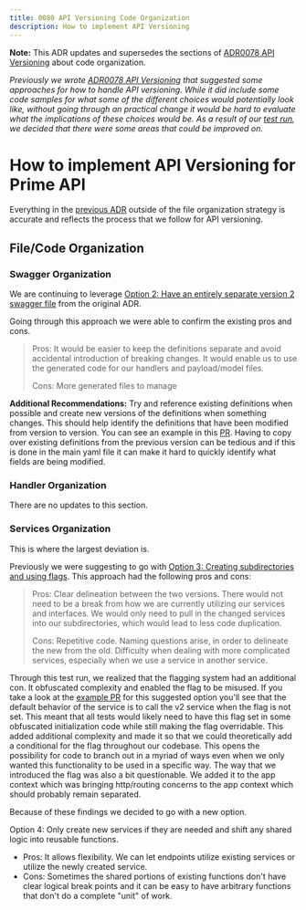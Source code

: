 ```yaml
---
title: 0080 API Versioning Code Organization
description: How to implement API Versioning
---
```


**Note:** This ADR updates and supersedes the sections of [ADR0078 API Versioning](./0078-api-versioning.md) about code organization.

_Previously we wrote [ADR0078 API Versioning](./0078-api-versioning.md) that suggested some approaches for how to handle API versioning. While it did include some code samples for what some of the different choices would potentially look like, without going through an practical change it would be hard to evaluate what the implications of these choices would be. As a result of our [test run](https://github.com/transcom/mymove/pull/10952), we decided that there were some areas that could be improved on._

# How to implement API Versioning for Prime API

Everything in the [previous ADR](./0078-api-versioning.md) outside of the file organization strategy is accurate and reflects the process that we follow for API versioning.

## File/Code Organization

### Swagger Organization

We are continuing to leverage [Option 2: Have an entirely separate version 2 swagger file](https://transcom.github.io/mymove-docs/docs/adrs/api-versioning#swagger-organization) from the original ADR.

Going through this approach we were able to confirm the existing pros and cons.

> Pros: It would be easier to keep the definitions separate and avoid accidental introduction of breaking changes. It would enable us to use the generated code for our handlers and payload/model files.
>
> Cons: More generated files to manage

**Additional Recommendations:** Try and reference existing definitions when possible and create new versions of the definitions when something changes. This should help identify the definitions that have been modified from version to version. You can see an example in this [PR](https://github.com/transcom/mymove/pull/10952/files#diff-ccf222ad69199a6edb2088799e4ac7f8118591dc804aff747293bf1e81262940). Having to copy over existing definitions from the previous version can be tedious and if this is done in the main yaml file it can make it hard to quickly identify what fields are being modified.

### Handler Organization

There are no updates to this section.

### Services Organization

This is where the largest deviation is.

Previously we were suggesting to go with [Option 3: Creating subdirectories and using flags](https://transcom.github.io/mymove-docs/docs/adrs/api-versioning#services-organization). This approach had the following pros and cons:

> Pros: Clear delineation between the two versions. There would not need to be a break from how we are currently utilizing our services and interfaces. We would only need to pull in the changed services into our subdirectories, which would lead to less code duplication.
>
> Cons: Repetitive code. Naming questions arise, in order to delineate the new from the old. Difficulty when dealing with more complicated services, especially when we use a service in another service.

Through this test run, we realized that the flagging system had an additional con. It obfuscated complexity and enabled the flag to be misused. If you take a look at the [example PR](https://github.com/transcom/mymove/compare/0c4be3b...8ad4aed#diff-a2ee24d035b334c22da8c32ee512e2ec1308300bc7b80f0e9f466d13e997dd49) for this suggested option you'll see that the default behavior of the service is to call the v2 service when the flag is not set. This meant that all tests would likely need to have this flag set in some obfuscated initialization code while still making the flag overridable. This added additional complexity and made it so that we could theoretically add a conditional for the flag throughout our codebase. This opens the possibility for code to branch out in a myriad of ways even when we only wanted this functionality to be used in a specific way. The way that we introduced the flag was also a bit questionable. We added it to the app context which was bringing http/routing concerns to the app context which should probably remain separated.

Because of these findings we decided to go with a new option.

Option 4: Only create new services if they are needed and shift any shared logic into reusable functions.

- Pros: It allows flexibility. We can let endpoints utilize existing services or utilize the newly created service.
- Cons: Sometimes the shared portions of existing functions don't have clear logical break points and it can be easy to have arbitrary functions that don't do a complete "unit" of work.
